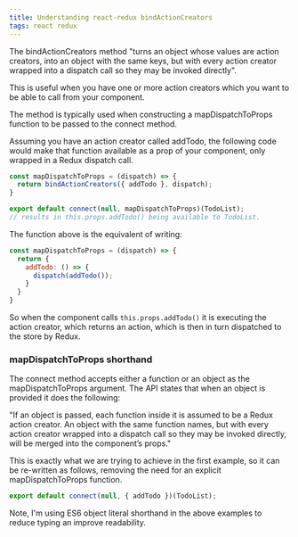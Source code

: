 ```yaml
---
title: Understanding react-redux bindActionCreators
tags: react redux
---
```


The bindActionCreators method "turns an object whose values are action creators, into an object with the same keys, 
but with every action creator wrapped into a dispatch call so they may be invoked directly".

This is useful when you have one or more action creators which you want to be able to call from your component.

The method is typically used when constructing a mapDispatchToProps function to be passed to the connect method.

Assuming you have an action creator called addTodo, the following code would make that function available as a prop of 
your component, only wrapped in a Redux dispatch call.

```js
const mapDispatchToProps = (dispatch) => {
  return bindActionCreators({ addTodo }, dispatch);
}

export default connect(null, mapDispatchToProps)(TodoList);
// results in this.props.addTodo() being available to TodoList.
```

The function above is the equivalent of writing:

```js
const mapDispatchToProps = (dispatch) => {
  return {
    addTodo: () => {
      dispatch(addTodo());
    }
  }
}
```

So when the component calls `this.props.addTodo()` it is executing the action creator, which returns an action, which 
is then in turn dispatched to the store by Redux.

### mapDispatchToProps shorthand

The connect method accepts either a function or an object as the mapDispatchToProps argument. The API states that when
an object is provided it does the following:

"If an object is passed, each function inside it is assumed to be a Redux action creator. An object with the same 
function names, but with every action creator wrapped into a dispatch call so they may be invoked directly, will be 
merged into the component’s props."

This is exactly what we are trying to achieve in the first example, so it can be re-written as follows, removing the 
need for an explicit mapDispatchToProps function.

```js
export default connect(null, { addTodo })(TodoList);
```

Note, I'm using ES6 object literal shorthand in the above examples to reduce typing an improve readability.